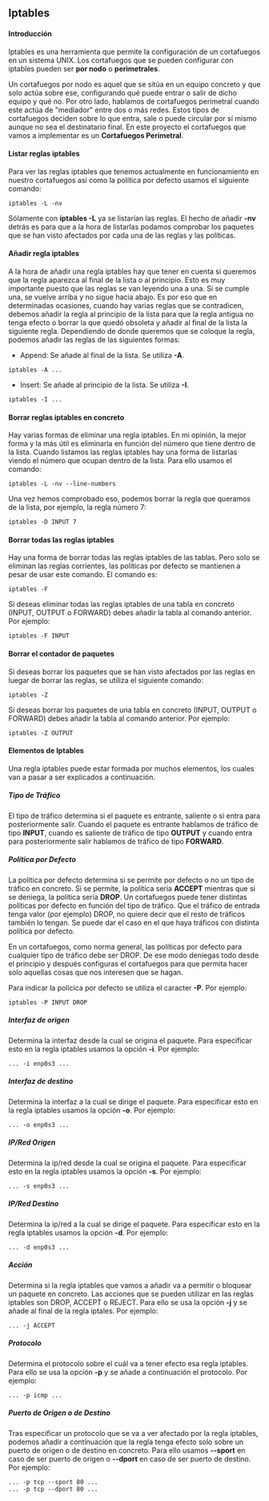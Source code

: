 ## Iptables

#### Introducción
Iptables es una herramienta que permite la configuración de un cortafuegos en un sistema UNIX. Los cortafuegos que se pueden configurar con iptables pueden ser **por nodo** o **perimetrales**.

Un cortafuegos por nodo es aquel que se sitúa en un equipo concreto y que solo actúa sobre ese, configurando qué puede entrar o salir de dicho equipo y qué no. Por otro lado, hablamos de cortafuegos perimetral cuando este actúa de "mediador" entre dos o más redes. Estos tipos de cortafuegos deciden sobre lo que entra, sale o puede circular por sí mismo aunque no sea el destinatario final. En este proyecto el cortafuegos que vamos a implementar es un **Cortafuegos Perimetral**.

#### Listar reglas iptables
Para ver las reglas iptables que tenemos actualmente en funcionamiento en nuestro cortafuegos así como la política por defecto usamos el siguiente comando:
~~~
iptables -L -nv
~~~

Sólamente con **iptables -L** ya se listarían las reglas. El hecho de añadir **-nv** detrás es para que a la hora de listarlas podamos comprobar los paquetes que se han visto afectados por cada una de las reglas y las políticas.

#### Añadir regla iptables
A la hora de añadir una regla iptables hay que tener en cuenta si queremos que la regla aparezca al final de la lista o al principio. Esto es muy importante puesto que las reglas se van leyendo una a una. Si se cumple una, se vuelve arriba y no sigue hacia abajo. Es por eso que en determinadas ocasiones, cuando hay varias reglas que se contradicen, debemos añadir la regla al principio de la lista para que la regla antigua no tenga efecto o borrar la que quedó obsoleta y añadir al final de la lista la siguiente regla. Dependiendo de donde queremos que se coloque la regla, podemos añadir las reglas de las siguientes formas:

- Append: Se añade al final de la lista. Se utiliza **-A**.
~~~
iptables -A ...
~~~
- Insert: Se añade al principio de la lista. Se utiliza **-I**.
~~~
iptables -I ...
~~~

#### Borrar reglas iptables en concreto
Hay varias formas de eliminar una regla iptables. En mi opinión, la mejor forma y la más útil es eliminarla en función del número que tiene dentro de la lista. Cuando listamos las reglas iptables hay una forma de listarlas viendo el número que ocupan dentro de la lista. Para ello usamos el comando:
~~~
iptables -L -nv --line-numbers
~~~

Una vez hemos comprobado eso, podemos borrar la regla que queramos de la lista, por ejemplo, la regla número 7:
~~~
iptables -D INPUT 7
~~~

#### Borrar todas las reglas iptables
Hay una forma de borrar todas las reglas iptables de las tablas. Pero solo se eliminan las reglas corrientes, las políticas por defecto se mantienen a pesar de usar este comando. El comando es:
~~~
iptables -F 
~~~

Si deseas eliminar todas las reglas iptables de una tabla en concreto (INPUT, OUTPUT o FORWARD) debes añadir la tabla al comando anterior. Por ejemplo:
~~~
iptables -F INPUT
~~~

#### Borrar el contador de paquetes
Si deseas borrar los paquetes que se han visto afectados por las reglas en luegar de borrar las reglas, se utiliza el siguiente comando:
~~~
iptables -Z 
~~~

Si deseas borrar los paquetes de una tabla en concreto (INPUT, OUTPUT o FORWARD) debes añadir la tabla al comando anterior. Por ejemplo:
~~~
iptables -Z OUTPUT
~~~

#### Elementos de Iptables
Una regla iptables puede estar formada por muchos elementos, los cuales van a pasar a ser explicados a continuación.

##### Tipo de Tráfico
El tipo de tráfico determina si el paquete es entrante, saliente o si entra para posteriormente salir. Cuando el paquete es entrante hablamos de tráfico de tipo **INPUT**, cuando es saliente de tráfico de tipo **OUTPUT** y cuando entra para posteriormente salir hablamos de tráfico de tipo **FORWARD**.

##### Política por Defecto
La política por defecto determina si se permite por defecto o no un tipo de tráfico en concreto. Si se permite, la política sería **ACCEPT** mientras que si se deniega, la política sería **DROP**. Un cortafuegos puede tener distintas políticas por defecto en función del tipo de tráfico. Que el tráfico de entrada tenga valor (por ejemplo) DROP, no quiere decir que el resto de tráficos también lo tengan. Se puede dar el caso en el que haya tráficos con distinta política por defecto.

En un cortafuegos, como norma general, las políticas por defecto para cualquier tipo de tráfico debe ser DROP. De ese modo deniegas todo desde el principio y después configuras el cortafuegos para que permita hacer solo aquellas cosas que nos interesen que se hagan.

Para indicar la polícica por defecto se utiliza el caracter **-P**. Por ejemplo:
~~~
iptables -P INPUT DROP
~~~

##### Interfaz de origen
Determina la interfaz desde la cual se origina el paquete. Para especificar esto en la regla iptables usamos la opción **-i**. Por ejemplo:
~~~
... -i enp0s3 ...
~~~

##### Interfaz de destino
Determina la interfaz a la cual se dirige el paquete. Para especificar esto en la regla iptables usamos la opción **-o**. Por ejemplo:
~~~
... -o enp0s3 ...
~~~

##### IP/Red Origen
Determina la ip/red desde la cual se origina el paquete. Para especificar esto en la regla iptables usamos la opción **-s**. Por ejemplo:
~~~
... -s enp0s3 ...
~~~

##### IP/Red Destino
Determina la ip/red a la cual se dirige el paquete. Para especificar esto en la regla iptables usamos la opción **-d**. Por ejemplo:
~~~
... -d enp0s3 ...
~~~

##### Acción
Determina si la regla iptables que vamos a añadir va a permitir o bloquear un paquete en concreto. Las acciones que se pueden utilizar en las reglas iptables son DROP, ACCEPT o REJECT. Para ello se usa la opción **-j** y se añade al final de la regla iptales. Por ejemplo:
~~~
... -j ACCEPT
~~~

##### Protocolo
Determina el protocolo sobre el cuál va a tener efecto esa regla iptables. Para ello se usa la opción **-p** y se añade a continuación el protocolo. Por ejemplo:
~~~
... -p icmp ...
~~~

##### Puerto de Origen o de Destino
Tras especificar un protocolo que se va a ver afectado por la regla iptables, podemos añadir a continuación que la regla tenga efecto solo sobre un puerto de origen o de destino en concreto. Para ello usamos **--sport** en caso de ser puerto de origen o **--dport** en caso de ser puerto de destino. Por ejemplo:
~~~
... -p tcp --sport 80 ...
... -p tcp --dport 80 ...
~~~